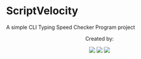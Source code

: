 # ScriptVelocity
A simple CLI Typing Speed Checker Program project





<p align="center">
  Created by:
<p align="center">
	<a href="https://github.com/SubhanKhanTrekker05"><img src="https://img.shields.io/badge/-Subhan%20Khan-black%20?style=flat&logo=github&logoColor=white"/></a>
	<a href="https://github.com/DanyalAbbas"><img src="https://img.shields.io/badge/-Danyal%20Abbas-black%20?style=flat&logo=github&logoColor=white"/></a>
  <a href="https://github.com/DanyalAbbas"><img src="https://img.shields.io/badge/-Moazzam%20Farooqui-black%20?style=flat&logo=github&logoColor=white"/></a>

